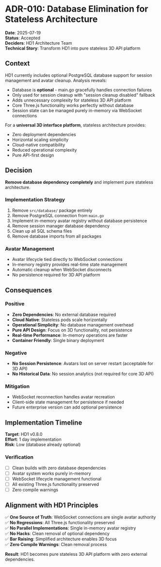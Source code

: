# ADR-010: Database Elimination for Stateless Architecture

**Date**: 2025-07-19  
**Status**: Accepted  
**Deciders**: HD1 Architecture Team  
**Technical Story**: Transform HD1 into pure stateless 3D API platform

## Context

HD1 currently includes optional PostgreSQL database support for session management and avatar cleanup. Analysis reveals:

- Database is **optional** - main.go gracefully handles connection failures
- Only used for session cleanup with "session cleanup disabled" fallback
- Adds unnecessary complexity for stateless 3D API platform
- Core Three.js functionality works perfectly without database
- Session state can be managed purely in-memory via WebSocket connections

For a **universal 3D interface platform**, stateless architecture provides:
- Zero deployment dependencies
- Horizontal scaling simplicity  
- Cloud-native compatibility
- Reduced operational complexity
- Pure API-first design

## Decision

**Remove database dependency completely** and implement pure stateless architecture.

### Implementation Strategy
1. Remove `src/database/` package entirely
2. Remove PostgreSQL connection from `main.go`
3. Implement in-memory avatar registry without database persistence
4. Remove session manager database dependency
5. Clean up all SQL schema files
6. Remove database imports from all packages

### Avatar Management
- Avatar lifecycle tied directly to WebSocket connections
- In-memory registry provides real-time state management
- Automatic cleanup when WebSocket disconnects
- No persistence required for 3D API platform

## Consequences

### Positive
- **Zero Dependencies**: No external database required
- **Cloud Native**: Stateless pods scale horizontally 
- **Operational Simplicity**: No database management overhead
- **Pure API Design**: Focus on 3D functionality, not persistence
- **Real-time Performance**: In-memory operations are faster
- **Container Friendly**: Single binary deployment

### Negative
- **No Session Persistence**: Avatars lost on server restart (acceptable for 3D API)
- **No Historical Data**: No session analytics (not required for core 3D API)

### Mitigation
- WebSocket reconnection handles avatar recreation
- Client-side state management for persistence if needed
- Future enterprise version can add optional persistence

## Implementation Timeline

**Target**: HD1 v0.8.0  
**Effort**: 1 day implementation  
**Risk**: Low (database already optional)

### Verification
- [ ] Clean builds with zero database dependencies
- [ ] Avatar system works purely in-memory
- [ ] WebSocket lifecycle management functional
- [ ] All existing Three.js functionality preserved
- [ ] Zero compile warnings

## Alignment with HD1 Principles

✅ **One Source of Truth**: WebSocket connections are single avatar authority  
✅ **No Regressions**: All Three.js functionality preserved  
✅ **No Parallel Implementations**: Single in-memory avatar registry  
✅ **No Hacks**: Clean removal of optional dependency  
✅ **Bar Raising**: Simplified architecture enables 3D focus  
✅ **Zero Compile Warnings**: Clean removal process  

**Result**: HD1 becomes pure stateless 3D API platform with zero external dependencies.